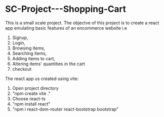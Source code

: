 # SC-Project---Shopping-Cart


This is a small scale project. The objectve of this project is to create a react app emulating basic features of an encommerce website i.e 
1) Signup, 
2) Login, 
3) Browsing items, 
4) Searching items, 
5) Adding items to cart, 
6) Altering items' quantities in the cart
7) checkout

The react app us created using vite:
1) Open project directory 
2) "npm create vite ."
3)  Choose react-ts
4) "npm install react"
5) "npm i react-dom-router react-bootstrap bootstrap"
